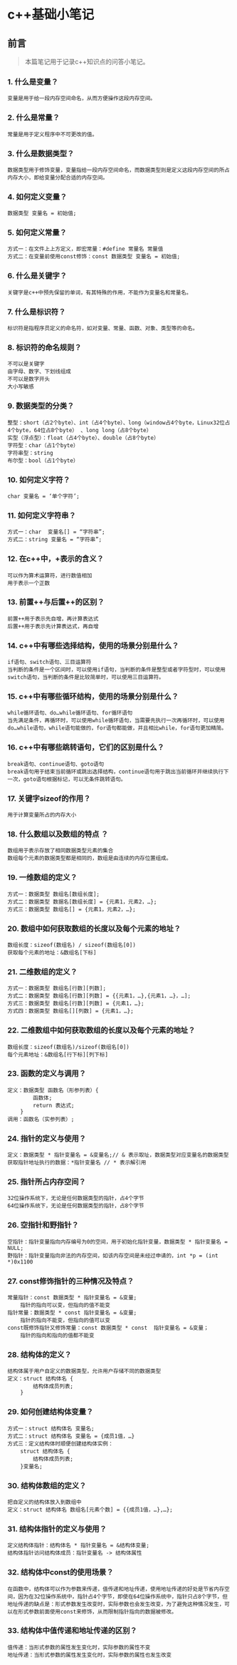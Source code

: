 # c++基础小笔记
## 前言
> 本篇笔记用于记录c++知识点的问答小笔记。

### 1. 什么是变量？
	变量是用于给一段内存空间命名，从而方便操作这段内存空间。

### 2. 什么是常量？
	常量是用于定义程序中不可更改的值。

### 3. 什么是数据类型？
	数据类型用于修饰变量，变量指给一段内存空间命名，而数据类型则是定义这段内存空间的所占内存大小，即给变量分配合适的内存空间。

### 4. 如何定义变量？
	数据类型 变量名 = 初始值;

### 5. 如何定义常量？
	方式一：在文件上上方定义，即宏常量：#define 常量名 常量值
	方式二：在变量前使用const修饰：const 数据类型 变量名 = 初始值;

### 6. 什么是关键字？
	关键字是c++中预先保留的单词，有其特殊的作用，不能作为变量名和常量名。

### 7. 什么是标识符？
	标识符是指程序员定义的命名符，如对变量、常量、函数、对象、类型等的命名。

### 8. 标识符的命名规则？
	不可以是关键字
	由字母、数字、下划线组成
	不可以是数字开头
	大小写敏感

### 9. 数据类型的分类？
	整型：short（占2个byte）、int（占4个byte）、long（window占4个byte，Linux32位占4个byte，64位占8个byte） 、long long（占8个byte）
	实型（浮点型）：float（占4个byte）、double（占8个byte）
	字符型：char（占1个byte）
	字符串型：string
	布尔型：bool（占1个byte）

### 10. 如何定义字符？
	char 变量名 = ‘单个字符’;

### 11. 如何定义字符串？
	方式一：char  变量名[] = “字符串”;
	方式二：string 变量名 = “字符串”;

### 12. 在c++中，+表示的含义？
	可以作为算术运算符，进行数值相加
	用于表示一个正数

### 13. 前置++与后置++的区别？
	前置++用于表示先自增，再计算表达式
	后置++用于表示先计算表达式，再自增
 
### 14. c++中有哪些选择结构，使用的场景分别是什么？
	if语句、switch语句、三目运算符
	当判断的条件是一个区间时，可以使用if语句，当判断的条件是整型或者字符型时，可以使用switch语句，当判断的条件是比较简单时，可以使用三目运算符。

### 15. c++中有哪些循环结构，使用的场景分别是什么？
	while循环语句、do…while循环语句、for循环语句
	当先满足条件，再循环时，可以使用while循环语句，当需要先执行一次再循环时，可以使用do…while语句，while语句能做的，for语句都能做，并且相比while，for语句更加精简。

### 16. c++中有哪些跳转语句，它们的区别是什么？
	break语句、continue语句、goto语句
	break语句用于结束当前循环或跳出选择结构，continue语句用于跳出当前循环并继续执行下一次，goto语句根据标记，可以无条件跳转语句。

### 17. 关键字sizeof的作用？
	用于计算变量所占的内存大小

### 18. 什么数组以及数组的特点 ？
	数组用于表示存放了相同数据类型元素的集合
	数组每个元素的数据类型都是相同的，数组是由连续的内存位置组成。
	
### 19.  一维数组的定义？
	方式一：数据类型 数组名[数组长度];
	方式二：数据类型 数据名[数组长度] = {元素1，元素2，…};
	方式三：数据类型 数组名[] = {元素1，元素2，…};

### 20. 数组中如何获取数组的长度以及每个元素的地址？
	数组长度：sizeof(数组名) / sizeof(数组名[0])
	获取每个元素的地址：&数组名[下标]

### 21. 二维数组的定义？
	方式一：数据类型 数组名[行数][列数];
	方式二：数据类型 数组名[行数][列数] = {{元素1，…},{元素1，…}，…];
	方式三：数据类型 数组名[行数][列数] = {元素1，…};
	方式四：数据类型 数组名[][列数] = {元素1，…};

### 22.  二维数组中如何获取数组的长度以及每个元素的地址？
	数组长度：sizeof(数组名)/sizeof(数组名[0])
	每个元素地址：&数组名[行下标][列下标]

### 23. 函数的定义与调用？
	定义：数据类型 函数名（形参列表）{
			函数体;
			return 表达式;
		}
	调用：函数名（实参列表）;

### 24. 指针的定义与使用？
	定义：数据类型 * 指针变量名 = &变量名;// & 表示取址，数据类型对应变量名的数据类型
	获取指针地址执行的数据：*指针变量名 // * 表示解引用

### 25. 指针所占内存空间？
	32位操作系统下，无论是任何数据类型的指针，占4个字节
	64位操作系统下，无论是任何数据类型的指针，占8个字节

### 26. 空指针和野指针？
	空指针：指针变量指向内存编号为0的空间，用于初始化指针变量，数据类型 * 指针变量名 = NULL;
	野指针：指针变量指向非法的内存空间，如该内存空间是未经过申请的，int *p = (int *)0x1100

### 27. const修饰指针的三种情况及特点？
	常量指针：const 数据类型 * 指针变量名 = &变量; 
		指针的指向可以变，但指向的值不能变
	指针常量：数据类型 * const 指针变量名 = &变量;
		指针的指向不能变，但指向的值可以变
	const既修饰指针又修饰常量：const 数据类型 * const  指针变量名 = &变量；
		指针的指向和指向的值都不能变

### 28. 结构体的定义？
	结构体属于用户自定义的数据类型，允许用户存储不同的数据类型
	定义：struct 结构体名 {
			结构体成员列表;
		}

### 29. 如何创建结构体变量？
	方式一：struct 结构体名 变量名;
	方式二：struct 结构体名 变量名 = {成员1值，…}
	方式三：定义结构体时顺便创建结构体实例：
		struct 结构体名 {
			结构体成员列表;
		}变量名;

### 30. 结构体数组的定义？
	把自定义的结构体放入到数组中
	定义：struct 结构体名 数组名[元素个数] = {{成员1值，…},…};

### 31. 结构体指针的定义与使用？
	定义结构体指针：结构体名 * 指针变量名 = &结构体变量;
	结构体指针访问结构体成员：指针变量名 -> 结构体属性

### 32. 结构体中const的使用场景？
	在函数中，结构体可以作为参数来传递，值传递和地址传递，使用地址传递的好处是节省内存空间，因为在32位操作系统中，指针占4个字节，即使在64位操作系统中，指针只占8个字节，但地址传递的缺点是：形式参数发生改变时，实际参数也会发生改变，为了避免这种情况发生，可以在形式参数前面使用const来修饰，从而限制指针指向的数据被修改。

### 33. 结构体中值传递和地址传递的区别？
	值传递：当形式参数的属性发生变化时，实际参数的属性不变
	地址传递：当形式参数的属性发生变化时，实际参数的属性也发生改变
